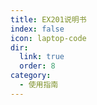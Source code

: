 ```yaml
---
title: EX201说明书
index: false
icon: laptop-code
dir:
  link: true
  order: 8
category:
  - 使用指南
---
```


<Catalog />
